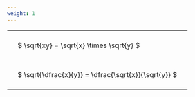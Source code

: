 ```yaml
---
weight: 1
---
```


<style type="text/css">
#T_2b5d2 th.col_heading {
  text-align: left;
  font-size: 1em;
}
#T_2b5d2 td {
  text-align: left;
  font-size: 1em;
  padding: 1.5em;
}
</style>
<table id="T_2b5d2">
  <thead>
  </thead>
  <tbody>
    <tr>
      <td id="T_2b5d2_row0_col0" class="data row0 col0" >$ \sqrt{xy} = \sqrt{x} \times \sqrt{y} $</td>
    </tr>
    <tr>
      <td id="T_2b5d2_row1_col0" class="data row1 col0" >$ \sqrt{\dfrac{x}{y}} = \dfrac{\sqrt{x}}{\sqrt{y}} $</td>
    </tr>
  </tbody>
</table>
